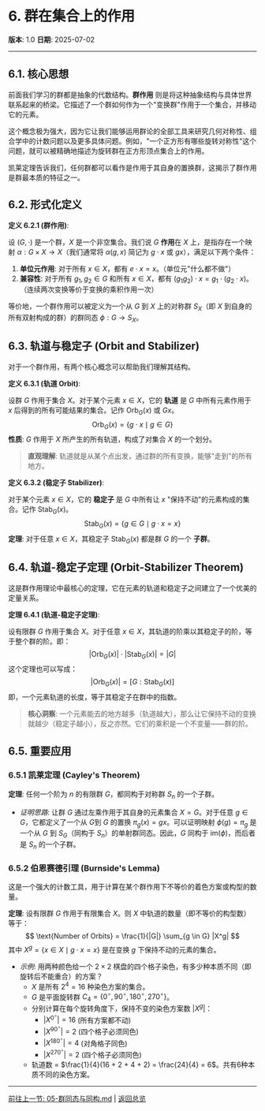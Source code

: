 # 6. 群在集合上的作用

**版本**: 1.0
**日期**: 2025-07-02

---

## 6.1. 核心思想

前面我们学习的群都是抽象的代数结构。**群作用** 则是将这种抽象结构与具体世界联系起来的桥梁。它描述了一个群如何作为一个"变换群"作用于一个集合，并移动它的元素。

这个概念极为强大，因为它让我们能够运用群论的全部工具来研究几何对称性、组合学中的计数问题以及更多具体问题。例如，"一个正方形有哪些旋转对称性"这个问题，就可以被精确地描述为旋转群在正方形顶点集合上的作用。

凯莱定理告诉我们，任何群都可以看作是作用于其自身的置换群，这揭示了群作用是群最本质的特征之一。

## 6.2. 形式化定义

**定义 6.2.1 (群作用)**:

设 $(G, \cdot)$ 是一个群，$X$ 是一个非空集合。我们说 $G$ **作用**在 $X$ 上，是指存在一个映射 $\alpha: G \times X \to X$（我们通常将 $\alpha(g, x)$ 简记为 $g \cdot x$ 或 $gx$），满足以下两个条件：

1. **单位元作用**: 对于所有 $x \in X$，都有 $e \cdot x = x$。（单位元"什么都不做"）
2. **兼容性**: 对于所有 $g_1, g_2 \in G$ 和所有 $x \in X$，都有 $(g_1 g_2) \cdot x = g_1 \cdot (g_2 \cdot x)$。（连续两次变换等价于变换的乘积作用一次）

等价地，一个群作用可以被定义为一个从 $G$ 到 $X$ 上的对称群 $S_X$（即 $X$ 到自身的所有双射构成的群）的群同态 $\phi: G \to S_X$。

## 6.3. 轨道与稳定子 (Orbit and Stabilizer)

对于一个群作用，有两个核心概念可以帮助我们理解其结构。

**定义 6.3.1 (轨道 Orbit)**:

设群 $G$ 作用于集合 $X$。对于某个元素 $x \in X$，它的 **轨道** 是 $G$ 中所有元素作用于 $x$ 后得到的所有可能结果的集合。记作 $\text{Orb}_G(x)$ 或 $Gx$。
$$
\text{Orb}_G(x) = \{ g \cdot x \mid g \in G \}
$$
**性质**: $G$ 作用于 $X$ 所产生的所有轨道，构成了对集合 $X$ 的一个划分。

> **直观理解**: 轨道就是从某个点出发，通过群的所有变换，能够"走到"的所有地方。

**定义 6.3.2 (稳定子 Stabilizer)**:

对于某个元素 $x \in X$，它的 **稳定子** 是 $G$ 中所有让 $x$ "保持不动"的元素构成的集合。记作 $\text{Stab}_G(x)$。
$$
\text{Stab}_G(x) = \{ g \in G \mid g \cdot x = x \}
$$
**定理**: 对于任意 $x \in X$，其稳定子 $\text{Stab}_G(x)$ 都是群 $G$ 的一个 **子群**。

## 6.4. 轨道-稳定子定理 (Orbit-Stabilizer Theorem)

这是群作用理论中最核心的定理，它在元素的轨道和稳定子之间建立了一个优美的定量关系。

**定理 6.4.1 (轨道-稳定子定理)**:

设有限群 $G$ 作用于集合 $X$。对于任意 $x \in X$，其轨道的阶乘以其稳定子的阶，等于整个群的阶。即：
$$
|\text{Orb}_G(x)| \cdot |\text{Stab}_G(x)| = |G|
$$
这个定理也可以写成：
$$
|\text{Orb}_G(x)| = [G : \text{Stab}_G(x)]
$$
即，一个元素轨道的长度，等于其稳定子在群中的指数。

> **核心洞察**: 一个元素能去的地方越多（轨道越大），那么让它保持不动的变换就越少（稳定子越小），反之亦然。它们的乘积是一个不变量——群的阶。

## 6.5. 重要应用

### 6.5.1 凯莱定理 (Cayley's Theorem)

**定理**: 任何一个阶为 $n$ 的有限群 $G$，都同构于对称群 $S_n$ 的一个子群。

* *证明思路*: 让群 $G$ 通过左乘作用于其自身的元素集合 $X=G$。对于任意 $g \in G$，它都定义了一个从 $G$到 $G$ 的置换 $\pi_g(x) = gx$。可以证明映射 $\phi(g) = \pi_g$ 是一个从 $G$ 到 $S_G$（同构于 $S_n$）的单射群同态。因此，$G$ 同构于 $\text{im}(\phi)$，而后者是 $S_n$ 的一个子群。

### 6.5.2 伯恩赛德引理 (Burnside's Lemma)

这是一个强大的计数工具，用于计算在某个群作用下不等价的着色方案或构型的数量。

**定理**: 设有限群 $G$ 作用于有限集合 $X$。则 $X$ 中轨道的数量（即不等价的构型数）等于：
$$
\text{Number of Orbits} = \frac{1}{|G|} \sum_{g \in G} |X^g|
$$
其中 $X^g = \{x \in X \mid g \cdot x = x\}$ 是在变换 $g$ 下保持不动的元素的集合。

* *示例*: 用两种颜色给一个 $2 \times 2$ 棋盘的四个格子染色，有多少种本质不同（即旋转后不能重合）的方案？
  * $X$ 是所有 $2^4=16$ 种染色方案的集合。
  * $G$ 是平面旋转群 $C_4 = \{0^\circ, 90^\circ, 180^\circ, 270^\circ\}$。
  * 分别计算在每个旋转角度下，保持不变的染色方案数 $|X^g|$：
    * $|X^{0^\circ}| = 16$ (所有方案都不动)
    * $|X^{90^\circ}| = 2$ (四个格子必须同色)
    * $|X^{180^\circ}| = 4$ (对角格子同色)
    * $|X^{270^\circ}| = 2$ (四个格子必须同色)
  * 轨道数 = $\frac{1}{4}(16 + 2 + 4 + 2) = \frac{24}{4} = 6$。共有6种本质不同的染色方案。

---
[前往上一节: 05-群同态与同构.md](./05-群同态与同构.md) | [返回总览](./00-群论总览.md)
